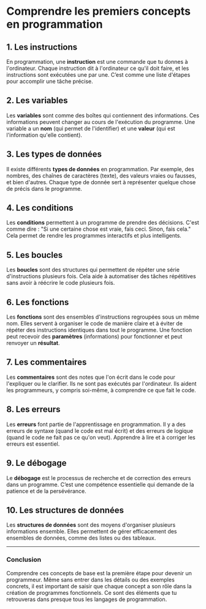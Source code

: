 # Comprendre les premiers concepts en programmation

## 1. Les instructions

En programmation, une **instruction** est une commande que tu donnes à l'ordinateur. Chaque instruction dit à l'ordinateur ce qu'il doit faire, et les instructions sont exécutées une par une. C’est comme une liste d'étapes pour accomplir une tâche précise.

## 2. Les variables

Les **variables** sont comme des boîtes qui contiennent des informations. Ces informations peuvent changer au cours de l'exécution du programme. Une variable a un **nom** (qui permet de l'identifier) et une **valeur** (qui est l'information qu'elle contient).

## 3. Les types de données

Il existe différents **types de données** en programmation. Par exemple, des nombres, des chaînes de caractères (texte), des valeurs vraies ou fausses, et bien d'autres. Chaque type de donnée sert à représenter quelque chose de précis dans le programme.

## 4. Les conditions

Les **conditions** permettent à un programme de prendre des décisions. C'est comme dire : "Si une certaine chose est vraie, fais ceci. Sinon, fais cela." Cela permet de rendre les programmes interactifs et plus intelligents.

## 5. Les boucles

Les **boucles** sont des structures qui permettent de répéter une série d'instructions plusieurs fois. Cela aide à automatiser des tâches répétitives sans avoir à réécrire le code plusieurs fois.

## 6. Les fonctions

Les **fonctions** sont des ensembles d'instructions regroupées sous un même nom. Elles servent à organiser le code de manière claire et à éviter de répéter des instructions identiques dans tout le programme. Une fonction peut recevoir des **paramètres** (informations) pour fonctionner et peut renvoyer un **résultat**.

## 7. Les commentaires

Les **commentaires** sont des notes que l'on écrit dans le code pour l'expliquer ou le clarifier. Ils ne sont pas exécutés par l'ordinateur. Ils aident les programmeurs, y compris soi-même, à comprendre ce que fait le code.

## 8. Les erreurs

Les **erreurs** font partie de l'apprentissage en programmation. Il y a des erreurs de syntaxe (quand le code est mal écrit) et des erreurs de logique (quand le code ne fait pas ce qu'on veut). Apprendre à lire et à corriger les erreurs est essentiel.

## 9. Le débogage

Le **débogage** est le processus de recherche et de correction des erreurs dans un programme. C’est une compétence essentielle qui demande de la patience et de la persévérance.

## 10. Les structures de données

Les **structures de données** sont des moyens d'organiser plusieurs informations ensemble. Elles permettent de gérer efficacement des ensembles de données, comme des listes ou des tableaux.

---

### Conclusion

Comprendre ces concepts de base est la première étape pour devenir un programmeur. Même sans entrer dans les détails ou des exemples concrets, il est important de saisir que chaque concept a son rôle dans la création de programmes fonctionnels. Ce sont des éléments que tu retrouveras dans presque tous les langages de programmation.
